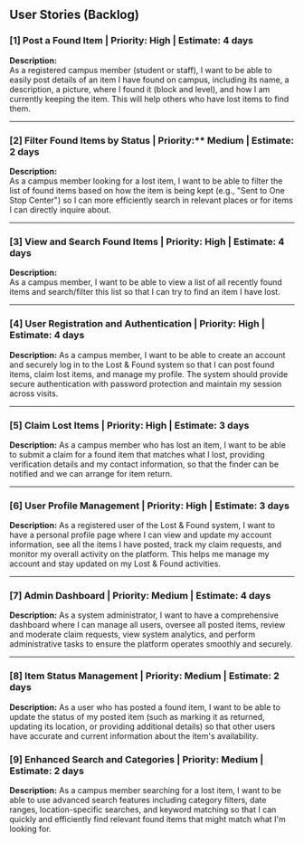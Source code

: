 ## User Stories (Backlog)

### [1] Post a Found Item | **Priority:** High | **Estimate:** 4 days

**Description:**  
As a registered campus member (student or staff), I want to be able to easily post details of an item I have found on campus, including its name, a description, a picture, where I found it (block and level), and how I am currently keeping the item. This will help others who have lost items to find them.

---

### [2] Filter Found Items by Status | Priority:** Medium | Estimate: 2 days

**Description:**  
As a campus member looking for a lost item, I want to be able to filter the list of found items based on how the item is being kept (e.g., "Sent to One Stop Center") so I can more efficiently search in relevant places or for items I can directly inquire about.

---

### [3] View and Search Found Items | Priority: High | Estimate: 4 days  

**Description:**  
As a campus member, I want to be able to view a list of all recently found items and search/filter this list so that I can try to find an item I have lost.

---

### [4] User Registration and Authentication | Priority: High | Estimate: 4 days

**Description:**
As a campus member, I want to be able to create an account and securely log in to the Lost & Found system so that I can post found items, claim lost items, and manage my profile. The system should provide secure authentication with password protection and maintain my session across visits.

---

### [5] Claim Lost Items | Priority: High | Estimate: 3 days

**Description:**
As a campus member who has lost an item, I want to be able to submit a claim for a found item that matches what I lost, providing verification details and my contact information, so that the finder can be notified and we can arrange for item return.

---

### [6] User Profile Management | Priority: High | Estimate: 3 days

**Description:**
As a registered user of the Lost & Found system, I want to have a personal profile page where I can view and update my account information, see all the items I have posted, track my claim requests, and monitor my overall activity on the platform. This helps me manage my account and stay updated on my Lost & Found activities.

---

### [7] Admin Dashboard | Priority: Medium | Estimate: 4 days

**Description:**
As a system administrator, I want to have a comprehensive dashboard where I can manage all users, oversee all posted items, review and moderate claim requests, view system analytics, and perform administrative tasks to ensure the platform operates smoothly and securely.

---

### [8] Item Status Management | Priority: Medium | Estimate: 2 days

**Description:**
As a user who has posted a found item, I want to be able to update the status of my posted item (such as marking it as returned, updating its location, or providing additional details) so that other users have accurate and current information about the item's availability.

### [9] Enhanced Search and Categories | Priority: Medium | Estimate: 2 days

**Description:**
As a campus member searching for a lost item, I want to be able to use advanced search features including category filters, date ranges, location-specific searches, and keyword matching so that I can quickly and efficiently find relevant found items that might match what I'm looking for.
